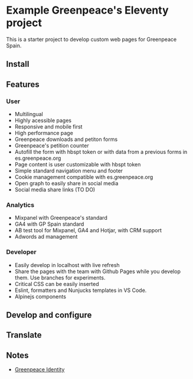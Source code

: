 # Example Greenpeace's Eleventy project

This is a starter project to develop custom web pages for Greenpeace Spain.

## Install

## Features

### User

* Multilingual
* Highly acessible pages
* Responsive and mobile first
* High performance page
* Greenpeace downloads and petiton forms
* Greenpeace's petition counter
* Autofill the form with hbspt token or with data from a previous forms in es.greenpeace.org
* Page content is user customizable with hbspt token
* Simple standard navigation menu and footer
* Cookie management compatible with es.greenpeace.org
* Open graph to easily share in social media
* Social media share links (TO DO)

### Analytics

* Mixpanel with Greenpeace's standard
* GA4 with GP Spain standard
* AB test tool for Mixpanel, GA4 and Hotjar, with CRM support
* Adwords ad management

### Developer

* Easily develop in localhost with live refresh
* Share the pages with the team with Github Pages while you develop them. Use branches for experiments.
* Critical CSS can be easily inserted
* Eslint, formatters and Nunjucks templates in VS Code.
* Alpinejs components

## Develop and configure

## Translate

## Notes

* [Greenpeace Identity](https://gpidentity.my.canva.site/)
